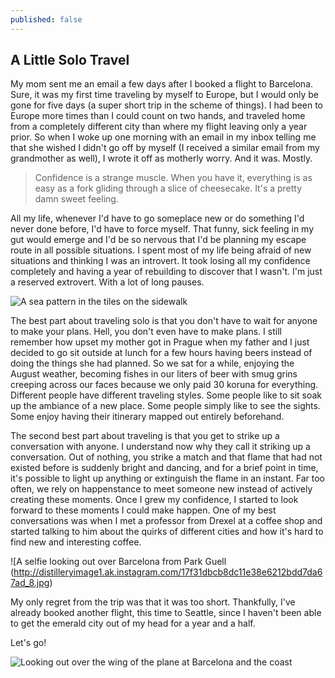 ```yaml
---
published: false
---
```


## A Little Solo Travel

My mom sent me an email a few days after I booked a flight to Barcelona. Sure, it was my first time traveling  by myself to Europe, but I would only be gone for five days (a super short trip in the scheme of things). I had been to Europe more times than I could count on two hands, and traveled home from a completely different city than where my flight leaving only a year prior. So when I woke up one morning with an email in my inbox telling me that she wished I didn't go off by myself (I received a similar email from my grandmother as well), I wrote it off as motherly worry. And it was. Mostly.

>Confidence is a strange muscle. When you have it, everything is as easy as a fork gliding through a slice of cheesecake. It's a pretty damn sweet feeling. 

All my life, whenever I'd have to go someplace new or do something I'd never done before, I'd have to force myself. That funny, sick feeling in my gut would emerge and I'd be so nervous that I'd be planning my escape route in all possible situations. I spent most of my life being afraid of new situations and thinking I was an introvert. It took losing all my confidence completely and having a year of rebuilding to discover that I wasn't. I'm just a reserved extrovert. With a lot of long pauses.

![A sea pattern in the tiles on the sidewalk](/http://distilleryimage9.ak.instagram.com/744ae5b0b77211e3a9cb127110f29a31_8.jpg)

The best part about traveling solo is that you don't have to wait for anyone to make your plans. Hell, you don't even have to make plans. I still remember how upset my mother got in Prague when my father and I just decided to go sit outside at lunch for a few hours having beers instead of doing the things she had planned. So we sat for a while, enjoying the August weather, becoming fishes in our liters of beer with smug grins creeping across our faces because we only paid 30 koruna for everything. Different people have different traveling styles. Some people like to sit soak up the ambiance of a new place. Some people simply like to see the sights. Some enjoy having their itinerary mapped out entirely beforehand.

The second best part about traveling is that you get to strike up a conversation with anyone. I understand now why they call it striking up a conversation. Out of nothing, you strike a match and that flame that had not existed before is suddenly bright and dancing, and for a brief point in time, it's possible to light up anything or extinguish the flame in an instant. Far too often, we rely on happenstance to meet someone new instead of actively creating these moments. Once I grew my confidence, I started to look forward to these moments I could make happen. One of my best conversations was when I met a professor from Drexel at a coffee shop and started talking to him about the quirks of different cities and how it's hard to find new and interesting coffee.

![A selfie looking out over Barcelona from Park Guell (http://distilleryimage1.ak.instagram.com/17f31dbcb8dc11e38e6212bdd7da67ad_8.jpg)

My only regret from the trip was that it was too short. Thankfully, I've already booked another flight, this time to Seattle, since I haven't been able to get the emerald city out of my head for a year and a half.

Let's go!

![Looking out over the wing of the plane at Barcelona and the coast](http://distilleryimage0.ak.instagram.com/7382750ab9cd11e38efb0a406416de40_8.jpg)